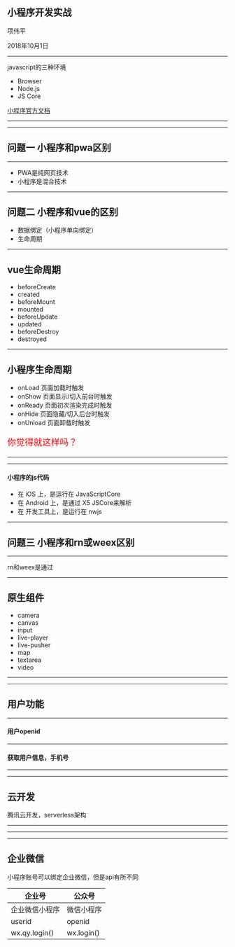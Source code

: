 ## 小程序开发实战

项伟平

2018年10月1日

----

javascript的三种环境
- Browser
- Node.js
- JS Core

[小程序官方文档](https://developers.weixin.qq.com/miniprogram/dev/index.html)

----

<!-- .slide: data-background-image="./img/weapp.jpg" data-background-size="contain" -->

----


## 问题一 小程序和pwa区别

----

- PWA是纯网页技术
- 小程序是混合技术

----

## 问题二 小程序和vue的区别

- 数据绑定（小程序单向绑定）
- 生命周期

----

## vue生命周期

- beforeCreate
- created
- beforeMount
- mounted
- beforeUpdate
- updated
- beforeDestroy
- destroyed

----

## 小程序生命周期

- onLoad 页面加载时触发
- onShow 页面显示/切入前台时触发
- onReady 页面初次渲染完成时触发
- onHide 页面隐藏/切入后台时触发
- onUnload 页面卸载时触发

<p style="color: red; font-size: 20px;">你觉得就这样吗？</p>

----

<!-- .slide: data-background="white" data-background-image="./img/mina-lifecycle.png" data-background-size="contain" -->

----

#### 小程序的js代码

- 在 iOS 上，是运行在 JavaScriptCore 
- 在 Android 上，是通过 X5 JSCore来解析
- 在 开发工具上，是运行在 nwjs 

----

## 问题三 小程序和rn或weex区别

----

rn和weex是通过


----

## 原生组件

- camera
- canvas
- input
- live-player
- live-pusher
- map
- textarea
- video

----

<!-- .slide: data-background="white" data-background-image="./img/weapp-native.png" data-background-size="contain" -->

----

## 用户功能

----

#### 用户openid


----

#### 获取用户信息，手机号

----



----

## 云开发

腾讯云开发，serverless架构

----

<!-- .slide: data-background="white" data-background-image="./img/serverless.png" data-background-size="contain" -->

----

<!-- .slide:  data-background-image="./img/faas.png" data-background-size="contain" -->

----

## 企业微信

小程序账号可以绑定企业微信，但是api有所不同

企业号 | 公众号
---- | ----
企业微信小程序 | 微信小程序
userid | openid
wx.qy.login()| wx.login()